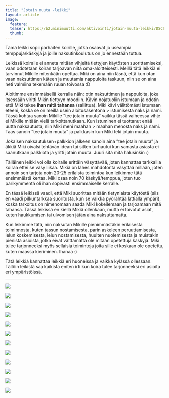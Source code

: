 ```yaml
---
title: "Jotain muuta -leikki"
layout: article
image:
  feature:
  teaser: https://b2.minimuutti.com/aktivointi/jotain-muuta-leikki/DSC60100-245px.jpg
  thumb:
---
```


Tämä leikki sopii parhaiten koirille, jotka osaavat jo useampia temppuja/käskyjä ja joille naksutinkoulutus on jo ennestään tuttua.

Leikissä koiralle ei anneta mitään vihjeitä tiettyjen käytösten suorittamiseksi, vaan odotetaan koiran tarjoavan niitä oma-aloitteisesti. Meillä tätä leikkiä ei tarvinnut Mikille mitenkään opettaa. Miki on aina niin läsnä, että kun otan vaan naksuttimen käteen ja muutamia nappuloita taskuun, niin se on aina heti valmiina tekemään ruuan toivossa :D

Aloitimme ensimmäisellä kerralla näin: otin naksuttimen ja nappuloita, joka itsessään viritti Mikin tiettyyn moodiin. Kävin nojatuoliin istumaan ja odotin että Miki tekee **ihan mitä tahansa** (sallittua). Miki kävi välittömästi istumaan eteeni, koska se on meillä usein aloitusasentona > istumisesta naks ja nami. Tässä kohtaa sanoin Mikille ”tee jotain muuta” vaikka tässä vaiheessa vihje ei Mikille mitään vielä tarkoittanutkaan. Kun istuminen ei tuottanut enää uutta naksautusta, niin Miki meni maahan > maahan menosta naks ja nami. Taas sanoin ”tee jotain muuta” ja palkkasin kun Miki teki jotain muuta.

Jokaisen naksautuksen+palkkion jälkeen sanoin aina ”tee jotain muuta” ja äkkiä Miki oivalsi tehtävän idean tai sitten turhautui kun samasta asiasta ei saanutkaan palkkiota ja yritti jotain muuta. Juuri sitä mitä halusinkin :)

Tälläinen leikki voi olla koiralle erittäin väsyttävää, joten kannattaa tarkkailla koiraa ettei se väsy liikaa. Mikiä on lähes mahdotonta väsyttää millään, joten annoin sen tarjota noin 20-25 erilaista toimintoa kun leikimme tätä ensimmäistä kertaa. Miki osaa noin 70 käskyä/temppua, joten tuo parikymmentä oli ihan sopivasti ensimmäiselle kerralle.

En tässä leikissä vaadi, että Miki suorittaa mitään tietynlaista käytöstä (siis en vaadi pilkuntarkkaa suoritusta, kun se vaikka pyörähtää lattialla ympäri), koska tarkoitus on nimenomaan saada Miki kokeilemaan ja tarjoamaan mitä tahansa. Tässä leikissä en kiellä Mikiä ollenkaan, mutta ei toivotut asiat, kuten haukkumisen tai ulvomisen jätän aina naksuttamatta.

Kun leikimme tätä, niin naksutan Mikille pienimmästäkin erilaisesta toiminnosta, kuten tassun nostamisesta, parin askeleen peruuttamisesta, lelun koskemisesta, lelun nostamisesta, huulten nuolemisesta ja muistakin pienistä asioista, jotka eivät välttämättä ole mitään opetettuja käskyjä. Miki tulee tarjonneeksi myös sellaisia toimintoja joita sille ei koskaan ole opetettu, kuten maassa kieriminen. Ihanaa :)

Tätä leikkiä kannattaa leikkiä eri huoneissa ja vaikka kylässä ollessaan. Tällöin leikistä saa kaikista eniten irti kun koira tulee tarjonneeksi eri asioita eri ympäristöissä.

---

![](https://b2.minimuutti.com/aktivointi/jotain-muuta-leikki/DSC60408-800px.jpg)

![](https://b2.minimuutti.com/aktivointi/jotain-muuta-leikki/DSC60035-800px.jpg)

![](https://b2.minimuutti.com/aktivointi/jotain-muuta-leikki/DSC60037-800px.jpg)

![](https://b2.minimuutti.com/aktivointi/jotain-muuta-leikki/DSC60075-800px.jpg)

![](https://b2.minimuutti.com/aktivointi/jotain-muuta-leikki/DSC60053-800px.jpg)

![](https://b2.minimuutti.com/aktivointi/jotain-muuta-leikki/DSC60082-800px.jpg)

![](https://b2.minimuutti.com/aktivointi/jotain-muuta-leikki/DSC60089-800px.jpg)

![](https://b2.minimuutti.com/aktivointi/jotain-muuta-leikki/DSC60100-800px.jpg)

![](https://b2.minimuutti.com/aktivointi/jotain-muuta-leikki/DSC60102-800px.jpg)

![](https://b2.minimuutti.com/aktivointi/jotain-muuta-leikki/DS00716-800px.jpg)

![](https://b2.minimuutti.com/aktivointi/jotain-muuta-leikki/DS00707-800px.jpg)

![](https://b2.minimuutti.com/aktivointi/jotain-muuta-leikki/DS00761-800px.jpg)
